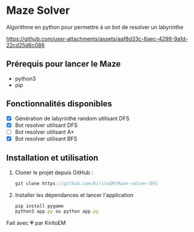 # Maze Solver

Algorithme en python pour permettre à un bot de resolver un labyrinthe

https://github.com/user-attachments/assets/aaf8d33c-6aec-4299-9a1d-22cd25d6c086

  
## Prérequis pour lancer le Maze
- python3
- pip 

## Fonctionnalités disponibles
- [X] Génération de labyrinthe random utilisant DFS 
- [X] Bot resolver utilisant DFS 
- [ ] Bot resolver utilisant  A*
- [X] Bot resolver utilisant  BFS

## Installation et utilisation

1. Cloner le projet depuis GitHub :

   ```js
   git clone https://github.com/KiritoEM/Maze-solver-DFS
   ```
    
3. Installer les dépendances et lancer l'application
   ```js
   pip install pygame
   python3 app.py ou python app.py
   ```

  Fait avec 💗 par KiritoEM
